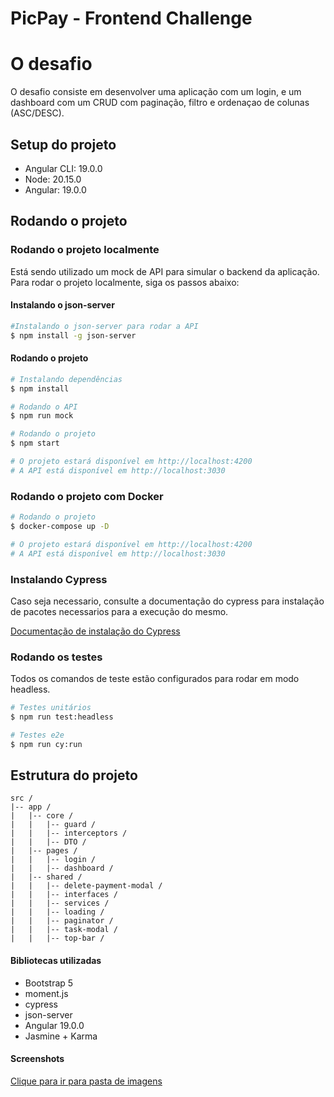 # PicPay - Frontend Challenge

# O desafio
O desafio consiste em desenvolver uma aplicação com um login, e um dashboard com um CRUD com paginação, filtro e ordenaçao de colunas (ASC/DESC).

## Setup do projeto

- Angular CLI: 19.0.0
- Node: 20.15.0
- Angular: 19.0.0

## Rodando o projeto

### Rodando o projeto localmente

Está sendo utilizado um mock de API para simular o backend da aplicação. Para rodar o projeto localmente, siga os passos abaixo:
#### Instalando o json-server

```bash
#Instalando o json-server para rodar a API
$ npm install -g json-server
```

#### Rodando o projeto

```bash
# Instalando dependências
$ npm install

# Rodando o API
$ npm run mock

# Rodando o projeto
$ npm start

# O projeto estará disponível em http://localhost:4200
# A API está disponível em http://localhost:3030
```

### Rodando o projeto com Docker

```bash
# Rodando o projeto
$ docker-compose up -D

# O projeto estará disponível em http://localhost:4200
# A API está disponível em http://localhost:3030
```

### Instalando Cypress

Caso seja necessario, consulte a documentação do cypress para instalação de pacotes necessarios para a execução do mesmo.

[Documentação de instalação do Cypress](https://docs.cypress.io/app/get-started/install-cypress)


### Rodando os testes

Todos os comandos de teste estão configurados para rodar em modo headless.

```bash
# Testes unitários
$ npm run test:headless

# Testes e2e
$ npm run cy:run
```

## Estrutura do projeto

```
src /
|-- app /
|   |-- core /
|   |   |-- guard /
|   |   |-- interceptors /
|   |   |-- DTO /
|   |-- pages /
|   |   |-- login /
|   |   |-- dashboard /
|   |-- shared /
|   |   |-- delete-payment-modal /
|   |   |-- interfaces /
|   |   |-- services /
|   |   |-- loading /
|   |   |-- paginator /
|   |   |-- task-modal /
|   |   |-- top-bar /
```

#### Bibliotecas utilizadas

- Bootstrap 5
- moment.js
- cypress
- json-server
- Angular 19.0.0
- Jasmine + Karma

#### Screenshots

[Clique para ir para pasta de imagens](https://github.com/kaduufr/pp-challenge/tree/main/screenshots)

